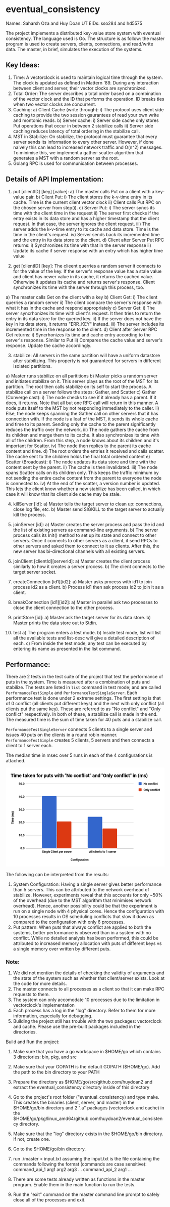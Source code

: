 # eventual_consistency

Names: Saharsh Oza and Huy Doan
UT EIDs: sso284 and hd5575

The project implements a distributed key-value store system with eventual consistency. The language used is Go. The structure is as follow: the master program is used to create servers, clients, connections, and read/write data. The master, in brief, simulates the execution of the systems.

## Key Ideas: 

1. Time: A vectorclock is used to maintain logical time through the system. The clock is updated as defined in Mattern '89. During any interaction between client and server, their vector clocks are synchronized.
2. Total Order: The server describes a total order based on a combination of the vector clock and the ID that performs the operation. ID breaks ties when two vector clocks are concurrent.
3. Caching: 
a) Client Cache (write through): 
	i) The protocol uses client side caching to provide the two session gaurantees of read your own write and montonic reads. 
b) Server cache:
	i) Server side cache only stores Put operations that occur in between 2 stabilize calls
	ii) Server side caching reduces latency of total ordering in the stabilize call. 
4. MST in Stabilize:
	On stabilize, the protocol must guarantee that every server sends its information to every other server. However, if done naively this can lead to increased network traffic and O(n^2) messages. To minimise this, we implement a gather-scatter algorithm that generates a MST with a random server as the root. 
5. Golang RPC is used for communication between processes.

## Details of API Implementation:

1. put [clientID] [key] [value]: 
a) The master calls Put on a client with a key-value pair. 
b) Client Put: 
	i) The client stores the k-v-time entry in its cache. Time is the current client vector clock
	ii) Client calls Put RPC on the chosen server from step(i).
c) Server Put:
	i) The server syncs its time with the client time in the request
	ii) The server first checks if the entry exists in its data store and has a higher timestamp that the client request. In that case, the server ignores the client request.
	iii) The server adds the k-v-time entry to its cache and data store. Time is the time in the client's request.
	iv) Server sends back its incremented time and the entry in its data store to the client.
d) Client after Server Put RPC returns:
	i) Synchronizes its time with that in the server response
	ii) Update its cache if server response with an entry which has higher time value


2. get [clientID] [key]: The clieent querries a random server it connects to for the value of the key. If the server's response value has a stale value and client has newer value in its cache, it returns the cached value. Otherwise it updates its cache and returns server's response. Client synchronizes its time with the server through this process, too.

a) The master calls Get on the client with a key
b) Client Get:
	i) The client querries a random server
	ii) The client compare the server's response with what it has in the cache and respond appropriately
c) Server Get:
	i) The server syncrhonizes its time with client's request. It then tries to return the entry in its data store for the queried key.	
	ii) If the server does not have the key in its data store, it returns "ERR_KEY" instead.
	iii) The server includes its incremented time in the response to the client.
d) Client after Server RPC Get returns:
	i) Syncrhonizes its time and cache entry according to the server's response. Similar to Put
	ii) Compares the cache value and server's response. Update the cache accordingly.


3. stabilize: All servers in the same partition will have a uniform datastore after stabilizing. This property is not guaranteed for servers in different isolated partitions.

a) Master runs stabilize on all parititions
b) Master picks a random server and initiates stabilize on it. This server plays as the root of the MST for its partition. The root then calls stabilize on its self to start the process. A stabilize call on a server follows the steps: Gather, and Scatter
c) Gather (Converge cast):
	i) The node checks to see if it already has a parent. If it does, it returns. Note that all but one RPC call will return in this manner. A node puts itself to the MST by not responding immediately to the caller.
	ii) Else, the node keeps spanning the Gather call on other servers that it has connection with. If the node is a leaf of the MST, it sends its whole cache and time to its parent. Sending only the cache to the parent significantly reduces the traffic over the network.
	iii) The node gathers the cache from its children and merge them to its cache. It also synchronizes its time with all of the children. From this step, a node knows about its children and it's important for Scatter.
	iv) The node then replies to the parent its cache content and time.
d) The root orders the entries it received and calls scatter. The cache sent to the children holds the final total ordered content
e) Scatter (Broadcast):
	i) The node updates its data store and time with the content sent by the parent. 
	ii) The cache is then invalidated.
	iii) The node spans Scatter calls on its children only. This keeps the traffic minimum by not sending the entire cache content from the parent to everyone the node is connected to.
	iv) At the end of the scatter, a version number is updated. This lets the client know whether a new stabilize has been called, in which case it will know that its client side cache may be stale.


4. killServer [id]:
a) Master tells the target server to clean up: connections, close log file, etc.
b) Master send SIGKILL to the target server to actually kill the process.


5. joinServer [id]:
a) Master creates the server process and pass the id and the list of existing servers as command-line arguments.
b) The server process calls its Init() method to set up its state and connect to other servers. Once it connects to other servers as a client, it send RPCs to other servers and asked them to connect to it as clients. After this, the new server has bi-directional channels with all existing servers.


6. joinClient [clientId][serverId]:
a) Master creates the client process similarly to how it creates a server process.
b) The client connects to the target server socket.


7. createConnection [id1][id2]:
a) Master asks process with id1 to join process id2 as a client.
b) Process id1 then ask process id2 to join it as a client.


8. breakConnection [id1][id2]:
a) Master in parallel ask two processes to close the client connection to the other process.


9. printStore [id]:
a) Master ask the target server for its data store.
b) Master prints the data store out to Stdin.

10. test
a) The program enters a test mode. 
b) Inside test mode, list will list all the available tests and list-desc will give a detailed description of each.
c) From inside the test mode, any test can be executed by entering its name as presented in the list command.

## Performance:

There are 2 tests in the test suite of the project that test the performance of puts in the system. Time is measured after a combination of puts and stabilize. The tests are listed in `list` command in test mode; and are called `PerformanceTestSimple` and `PerformanceTestSingleServer`. Each performance test is done under 2 extreme settings. The first setting is that of 0 conflict (all clients put different keys) and the next with only conflict (all clients put the same key). These are referred to as "No conflict" and "Only conflict" respectively. In both of these, a stabilize call is made in the end. The measured time is the sum of time taken for 40 puts and a stabilize call.

`PerformanceTestSingleServer` connects 5 clients to a single server and issues 40 puts on the clients in a round robin manner. 
`PerformanceTestSimple` creates 5 clients, 5 servers and then connects a client to 1 server each.

The median time in msec over 5 runs in each of the 4 configurations is attached.

![Benchmark Plot](benchmark.png)

The following can be interpreted from the results:
1. System Configuration: Having a single server gives better performance than 5 servers. This can be attributed to the network overhead of stabilize. However, experiments reveal that this accounts for only ~50% of the overhead (due to the MST algorithm that minimises network overhead). Hence, another possibility could be that the experiment is run on a single node with 4 physical cores. Hence the configuration with 10 processes results in 
OS scheduling conflicts that slow it down as compared to the configuration with only 6 processes.
2. Put pattern: When puts that always conflict are applied to both the systems, better performance is observed than in a system with no conflict. While no detailed analysis has been performed, this could be attributed to increased memory allocation with puts of different keys vs a single memory over written by different puts.

### Note:
1. We did not mention the details of checking the validity of arguments and the state of the system such as whether that client/server exists. Look at the code for more details.
2. The master connects to all processes as a client so that it can make RPC requests to them.
3. The system can only accomodate 10 processes due to the limitation in vectorclock's implementation
4. Each process has a log in the "log" directory. Refer to them for more information, especially for debugging.
5. Building the project still has trouble with the two packages: vectorclock and cache. Please use the pre-built packages included in the directories.

Build and Run the project:
1. Make sure that you have a go workspace in $HOME/go which contains 3 directories: bin, pkg, and src
2. Make sure that your GOPATH is the default GOPATH ($HOME/go). Add the path to the bin directory to your PATH
3. Prepare the directory as $HOME/go/src/github.com/huydoan2 and extract the eventual_consistency directory inside of this directory
4. Go to the project's root folder ("eventual_consistency) and type make. This creates the binaries (client, server, and master) in the $HOME/go/bin directory and 2 ".a" packages (vectorclock and cache) in the $HOME/go/pkg/linux_amd64/github.com/huydoan2/eventual_consistency directory.
5. Make sure that the "log" directory exists in the $HOME/go/bin directory. If not, create one.
6. Go to the $HOME/go/bin directory.
7. run ./master < input.txt assuming the input.txt is the file containing the commands following the format (commands are case sensitive):
	command_api_1 arg1 arg2 arg3 ...
	command_api_2 arg1 ...

8. There are some tests already written as functions in the master program. Enable them in the main function to run the tests.

9. Run the "exit" command on the master command line prompt to safely close all of the processes and exit.